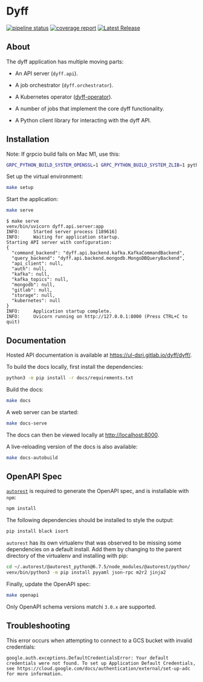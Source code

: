 # Dyff

[![pipeline status](https://gitlab.com/ul-dsri/dyff/dyff/badges/main/pipeline.svg)](https://gitlab.com/ul-dsri/dyff/dyff/-/commits/main)
[![coverage report](https://gitlab.com/ul-dsri/dyff/dyff/badges/main/coverage.svg)](https://gitlab.com/ul-dsri/dyff/dyff/-/commits/main)
[![Latest Release](https://gitlab.com/ul-dsri/dyff/dyff/-/badges/release.svg)](https://gitlab.com/ul-dsri/dyff/dyff/-/releases)

## About

The dyff application has multiple moving parts:

- An API server (`dyff.api`).

- A job orchestrator (`dyff.orchestrator`).

- A Kubernetes operator ([dyff-operator](https://gitlab.com/ul-dsri/dyff/dyff-operator)).

- A number of jobs that implement the core dyff functionality.

- A Python client library for interacting with the dyff API.

## Installation

Note: If grpcio build fails on Mac M1, use this:

```bash
GRPC_PYTHON_BUILD_SYSTEM_OPENSSL=1 GRPC_PYTHON_BUILD_SYSTEM_ZLIB=1 python -m pip install grpcio
```

Set up the virtual environment:

```bash
make setup
```

Start the application:

```bash
make serve
```

```console
$ make serve
venv/bin/uvicorn dyff.api.server:app
INFO:     Started server process [189616]
INFO:     Waiting for application startup.
Starting API server with configuration:
{
  "command_backend": "dyff.api.backend.kafka.KafkaCommandBackend",
  "query_backend": "dyff.api.backend.mongodb.MongoDBQueryBackend",
  "api_client": null,
  "auth": null,
  "kafka": null,
  "kafka_topics": null,
  "mongodb": null,
  "gitlab": null,
  "storage": null,
  "kubernetes": null
}
INFO:     Application startup complete.
INFO:     Uvicorn running on http://127.0.0.1:8000 (Press CTRL+C to quit)
```

## Documentation

Hosted API documentation is available at
<https://ul-dsri.gitlab.io/dyff/dyff/>.

To build the docs locally, first install the dependencies:

```bash
python3 -m pip install -r docs/requirements.txt
```

Build the docs:

```bash
make docs
```

A web server can be started:

```bash
make docs-serve
```

The docs can then be viewed locally at <http://localhost:8000>.

A live-reloading version of the docs is also available:

```bash
make docs-autobuild
```

## OpenAPI Spec

[`autorest`](https://github.com/Azure/autorest) is required to generate the
OpenAPI spec, and is installable with `npm`:

```bash
npm install
```

The following dependencies should be installed to style the output:

```bash
pip install black isort
```

`autorest` has its own virtualenv that was observed to be missing some
dependencies on a default install. Add them by changing to the parent directory
of the virtualenv and installing with pip:

```bash
cd ~/.autorest/@autorest_python@6.7.5/node_modules/@autorest/python/
venv/bin/python3 -m pip install pyyaml json-rpc m2r2 jinja2
```

Finally, update the OpenAPI spec:

```bash
make openapi
```

Only OpenAPI schema versions matchi `3.0.x` are supported.

## Troubleshooting

This error occurs when attempting to connect to a GCS bucket with invalid credentials:

```
google.auth.exceptions.DefaultCredentialsError: Your default credentials were not found. To set up Application Default Credentials, see https://cloud.google.com/docs/authentication/external/set-up-adc for more information.
```
